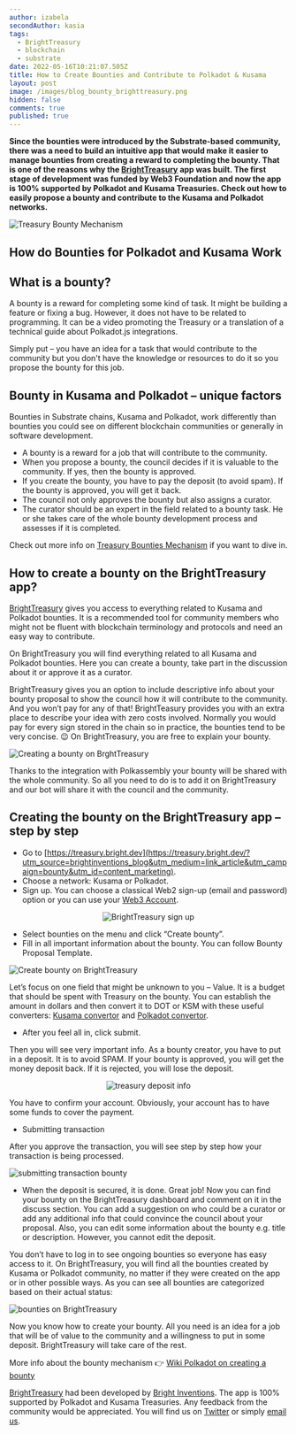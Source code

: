 ```yaml
---
author: izabela
secondAuthor: kasia
tags:
  - BrightTreasury
  - blockchain
  - substrate
date: 2022-05-16T10:21:07.505Z
title: How to Create Bounties and Contribute to Polkadot & Kusama
layout: post
image: /images/blog_bounty_brighttreasury.png
hidden: false
comments: true
published: true
---
```

**Since the bounties were introduced by the Substrate-based community, there was a need to build an intuitive app that would make it easier to manage bounties from creating a reward to completing the bounty. That is one of the reasons why the [BrightTreasury](https://treasury.bright.dev/?utm_source=brightinventions_blog&utm_medium=link_article&utm_campaign=bounty&utm_id=content_marketing) app was built. The first stage of development was funded by Web3 Foundation and now the app is 100% supported by Polkadot and Kusama Treasuries. Check out how to easily propose a bounty and contribute to the Kusama and Polkadot networks.**

![Treasury Bounty Mechanism](/images/blog_bounty_brighttreasury.png)

## How do Bounties for Polkadot and Kusama Work

<div class="important-info"><h2>What is a bounty?</h2><div>A bounty is a reward for completing some kind of task. It might be building a feature or fixing a bug. However, it does not have to be related to programming. It can be a video promoting the Treasury or a translation of a technical guide about Polkadot.js integrations.</div></div>

Simply put – you have an idea for a task that would contribute to the community but you don't have the knowledge or resources to do it so you propose the bounty for this job.

## Bounty in Kusama and Polkadot – unique factors

Bounties in Substrate chains, Kusama and Polkadot, work differently than bounties you could see on different blockchain communities or generally in software development. 

* A bounty is a reward for a job that will contribute to the community.
* When you propose a bounty, the council decides if it is valuable to the community. If yes, then the bounty is approved.
* If you create the bounty, you have to pay the deposit (to avoid spam). If the bounty is approved, you will get it back.
* The council not only approves the bounty but also assigns a curator.
* The curator should be an expert in the field related to a bounty task. He or she takes care of the whole bounty development process and assesses if it is completed.

Check out more info on [Treasury Bounties Mechanism](https://polkadot.network/blog/kusama-and-polkadot-now-reward-curators-helping-to-scale-councils-functions-join-the-force-moving-the-community-forward/) if you want to dive in. 

## How to create a bounty on the BrightTreasury app?

[BrightTreasury](https://treasury.bright.dev/?utm_source=brightinventions_blog&utm_medium=link_article&utm_campaign=bounty&utm_id=content_marketing) gives you access to everything related to Kusama and Polkadot bounties. It is a recommended tool for community members who might not be fluent with blockchain terminology and protocols and need an easy way to contribute.

On BrightTreasury you will find everything related to all Kusama and Polkadot bounties. Here you can create a bounty, take part in the discussion about it or approve it as a curator.

BrightTreasury gives you an option to include descriptive info about your bounty proposal to show the council how it will contribute to the community. And you won’t pay for any of that! BrightTeasury provides you with an extra place to describe your idea with zero costs involved. Normally you would pay for every sign stored in the chain so in practice, the bounties tend to be very concise. 😉 On BrightTreasury, you are free to explain your bounty.

![Creating a bounty on BrghtTreasury](/images/create_bounty_brighttreasury.png)

Thanks to the integration with Polkassembly your bounty will be shared with the whole community. So all you need to do is to add it on BrightTreasury and our bot will share it with the council and the community.

## Creating the bounty on the BrightTreasury app – step by step

* Go to [https://treasury.bright.dev](https://treasury.bright.dev/?utm_source=brightinventions_blog&utm_medium=link_article&utm_campaign=bounty&utm_id=content_marketing).
* Choose a network: Kusama or Polkadot.
* Sign up. You can choose a classical Web2 sign-up (email and password) option or you can use your [Web3 Account](https://brightinventions.pl/blog/entering-the-web-3-world-with-the-brighttreasury-app).

<center>

![BrightTreasury sign up](/images/brighttreasury_signup2.png)

</center>

* Select bounties on the menu and click “Create bounty”.
* Fill in all important information about the bounty. You can follow Bounty Proposal Template.

![Create bounty on BrightTreasury](/images/create_bounty.png)

Let’s focus on one field that might be unknown to you – Value. It is a budget that should be spent with Treasury on the bounty. You can establish the amount in dollars and then convert it to DOT or KSM with these useful converters: [Kusama convertor](https://kusama.subscan.io/tools/price_converter) and [Polkadot convertor](https://polkadot.subscan.io/tools/price_converter).

* After you feel all in, click submit.

Then you will see very important info. As a bounty creator, you have to put in a deposit. It is to avoid SPAM. If your bounty is approved, you will get the money deposit back. If it is rejected, you will lose the deposit.

<center>

![treasury deposit info](/images/treasury_deposit.png)

</center>

You have to confirm your account. Obviously, your account has to have some funds to cover the payment.

* Submitting transaction

After you approve the transaction, you will see step by step how your transaction is being processed. 

![submitting transaction bounty](/images/submitting_transaction.png)

* When the deposit is secured, it is done. Great job! Now you can find your bounty on the BrightTreasury dashboard and comment on it in the discuss section. You can add a suggestion on who could be a curator or add any additional info that could convince the council about your proposal. Also, you can edit some information about the bounty e.g. title or description. However, you cannot edit the deposit.

You don’t have to log in to see ongoing bounties so everyone has easy access to it. On BrightTreasury, you will find all the bounties created by Kusama or Polkadot community, no matter if they were created on the app or in other possible ways. As you can see all bounties are categorized based on their actual status:

![bounties on BrightTreasury](/images/all_bounties_blog.png)

Now you know how to create your bounty. All you need is an idea for a job that will be of value to the community and a willingness to put in some deposit. BrightTreasury will take care of the rest.

More info about the bounty mechanism 👉  [Wiki Polkadot on creating a bounty](https://wiki.polkadot.network/docs/learn-treasury#creating-a-bounty-proposal)

[BrightTreasury](https://treasury.bright.dev/?utm_source=brightinventions_blog&utm_medium=link_article&utm_campaign=bounty&utm_id=content_marketing) had been developed by [Bright Inventions](/). The app is 100% supported by Polkadot and Kusama Treasuries. Any feedback from the community would be appreciated. You will find us on [Twitter](https://twitter.com/BrightTreasury) or simply [email us](mailto:treasury@bright.dev).
